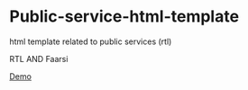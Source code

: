 # Public-service-html-template
html template related to public services (rtl)


RTL AND Faarsi

[Demo](http://github.com/mchung/wordpress-on-heroku)
